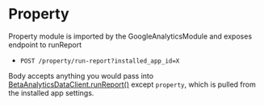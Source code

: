 # Property

Property module is imported by the GoogleAnalyticsModule and exposes endpoint
to runReport

- `POST /property/run-report?installed_app_id=X`

Body accepts anything you would pass into [BetaAnalyticsDataClient.runReport()](https://googleapis.dev/nodejs/analytics-data/latest/index.html)
except `property`, which is pulled from the installed app settings.
